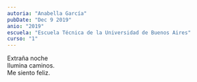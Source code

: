 ```yaml
---
autoria: "Anabella García"
pubDate: "Dec 9 2019"
anio: "2019"
escuela: "Escuela Técnica de la Universidad de Buenos Aires"
curso: "1"
---
```


Extraña noche\
Ilumina caminos.\
Me siento feliz.
